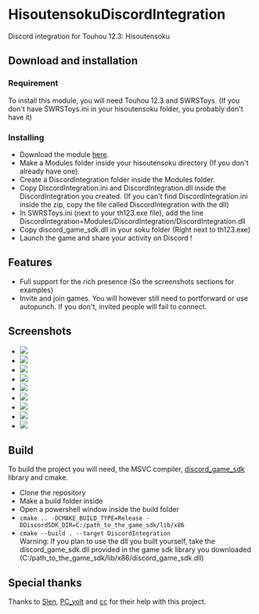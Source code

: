 # HisoutensokuDiscordIntegration
Discord integration for Touhou 12.3: Hisoutensoku

## Download and installation
### Requirement
To install this module, you will need Touhou 12.3 and SWRSToys.
(If you don't have SWRSToys.ini in your hisoutensoku folder, you probably don't have it)

### Installing
- Download the module [here](https://github.com/Gegel85/HisoutensokuDiscordIntegration/releases/latest).
- Make a Modules folder inside your hisoutensoku directory (If you don't already have one).
- Create a DiscordIntegration folder inside the Modules folder.
- Copy DiscordIntegration.ini and DiscordIntegration.dll inside the DiscordIntegration you created. (If you can't find DiscordIntegration.ini inside the zip, copy the file called DiscordIntegration with the dll)
- In SWRSToys.ini (next to your th123.exe file), add the line DiscordIntegration=Modules/DiscordIntegration/DiscordIntegration.dll
- Copy discord_game_sdk.dll in your soku folder (Right next to th123.exe)
- Launch the game and share your activity on Discord !

## Features
- Full support for the rich presence (So the screenshots sections for examples)
- Invite and join games. You will however still need to portforward or use autopunch.
If you don't, invited people will fail to connect.

## Screenshots
- ![](https://imgur.com/y699oVg.png)
- ![](https://imgur.com/B7SBwp6.png)
- ![](https://imgur.com/N96PPMU.png)
- ![](https://imgur.com/rclVAgP.png)
- ![](https://imgur.com/CuIetGj.png)
- ![](https://imgur.com/VvXcKYq.png)
- ![](https://imgur.com/f0ZLnJO.png)
- ![](https://imgur.com/v1tk4pP.png)
- ![](https://imgur.com/PzxfOVd.png)

## Build
To build the project you will need, the MSVC compiler, [discord_game_sdk](https://discord.com/developers/docs/game-sdk/sdk-starter-guide#step-1-get-the-thing) library and cmake.
- Clone the repository
- Make a build folder inside
- Open a powershell window inside the build folder
- `cmake .. -DCMAKE_BUILD_TYPE=Release -DDiscordSDK_DIR=C:/path_to_the_game_sdk/lib/x86`
- `cmake --build . --target DiscordIntegration`   
Warning: If you plan to use the dll you built yourself,
take the discord_game_sdk.dll provided in the game sdk library you downloaded (C:/path_to_the_game_sdk/lib/x86/discord_game_sdk.dll)

## Special thanks
Thanks to [Slen](https://github.com/S-len), [PC_volt](https://github.com/PCvolt) and [cc](https://github.com/delthas) for their help with this project.
